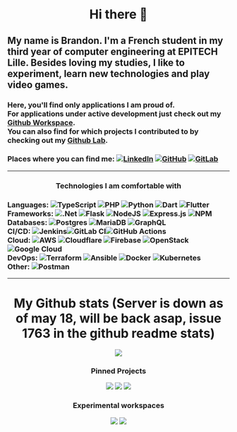 <h1 align='center'>
  Hi there 👋
</h1>

## My name is Brandon. I'm a French student in my third year of computer engineering at EPITECH Lille. Besides loving my studies, I like to experiment, learn new technologies and play video games.

### Here, you'll find only applications I am proud of.<br> For applications under active development just check out my <a href="https://github.com/bgachenot-workspace">Github Workspace</a>. <br> You can also find for which projects I contributed to by checking out my <a href="https://github.com/bgachenot-lab">Github Lab</a>.

### Places where you can find me: <a href="https://fr.linkedin.com/in/brandon-gachenot" target="_blank"><img alt="LinkedIn" src="https://img.shields.io/badge/linkedin-%230077B5.svg?style=for-the-badge&logo=linkedin&logoColor=white"></a> <a href="https://github.com/bgachenot" target="_blank"><img alt="GitHub" src="https://img.shields.io/badge/github-%23121011.svg?style=for-the-badge&logo=github&logoColor=white"></a> <a href="https://gitlab.com/bgachenot" target="_blank"><img alt="GitLab" src="https://img.shields.io/badge/gitlab-%23181717.svg?style=for-the-badge&logo=gitlab&logoColor=white"></a>

---

<h3 align='center'>
  Technologies I am comfortable with
</h3>


### Languages: ![TypeScript](https://img.shields.io/badge/typescript-%23007ACC.svg?style=for-the-badge&logo=typescript&logoColor=white) ![PHP](https://img.shields.io/badge/php-%23777BB4.svg?style=for-the-badge&logo=php&logoColor=white) ![Python](https://img.shields.io/badge/python-3670A0?style=for-the-badge&logo=python&logoColor=ffdd54) ![Dart](https://img.shields.io/badge/dart-%230175C2.svg?style=for-the-badge&logo=dart&logoColor=white) ![Flutter](https://img.shields.io/badge/Flutter-%2302569B.svg?style=for-the-badge&logo=Flutter&logoColor=white)<br> Frameworks: ![.Net](https://img.shields.io/badge/.NET-5C2D91?style=for-the-badge&logo=.net&logoColor=white) ![Flask](https://img.shields.io/badge/flask-%23000.svg?style=for-the-badge&logo=flask&logoColor=white) ![NodeJS](https://img.shields.io/badge/node.js-6DA55F?style=for-the-badge&logo=node.js&logoColor=white) ![Express.js](https://img.shields.io/badge/express.js-%23404d59.svg?style=for-the-badge&logo=express&logoColor=%2361DAFB) ![NPM](https://img.shields.io/badge/NPM-%23000000.svg?style=for-the-badge&logo=npm&logoColor=white)<br> Databases: ![Postgres](https://img.shields.io/badge/postgres-%23316192.svg?style=for-the-badge&logo=postgresql&logoColor=white) ![MariaDB](https://img.shields.io/badge/MariaDB-003545?style=for-the-badge&logo=mariadb&logoColor=white) ![GraphQL](https://img.shields.io/badge/-GraphQL-E10098?style=for-the-badge&logo=graphql&logoColor=white)<br> CI/CD: ![Jenkins](https://img.shields.io/badge/jenkins-%232C5263.svg?style=for-the-badge&logo=jenkins&logoColor=white)![GitLab CI](https://img.shields.io/badge/GitLabCI-%23181717.svg?style=for-the-badge&logo=gitlab&logoColor=white)![GitHub Actions](https://img.shields.io/badge/github%20actions-%232671E5.svg?style=for-the-badge&logo=githubactions&logoColor=white)<br>Cloud: ![AWS](https://img.shields.io/badge/AWS-%23FF9900.svg?style=for-the-badge&logo=amazon-aws&logoColor=white) ![Cloudflare](https://img.shields.io/badge/Cloudflare-F38020?style=for-the-badge&logo=Cloudflare&logoColor=white) ![Firebase](https://img.shields.io/badge/firebase-%23039BE5.svg?style=for-the-badge&logo=firebase) ![OpenStack](https://img.shields.io/badge/Openstack-%23f01742.svg?style=for-the-badge&logo=openstack&logoColor=white) ![Google Cloud](https://img.shields.io/badge/GoogleCloud-%234285F4.svg?style=for-the-badge&logo=google-cloud&logoColor=white)<br>DevOps: ![Terraform](https://img.shields.io/badge/terraform-%235835CC.svg?style=for-the-badge&logo=terraform&logoColor=white) ![Ansible](https://img.shields.io/badge/ansible-%231A1918.svg?style=for-the-badge&logo=ansible&logoColor=white) ![Docker](https://img.shields.io/badge/docker-%230db7ed.svg?style=for-the-badge&logo=docker&logoColor=white) ![Kubernetes](https://img.shields.io/badge/kubernetes-%23326ce5.svg?style=for-the-badge&logo=kubernetes&logoColor=white)<br> Other: ![Postman](https://img.shields.io/badge/Postman-FF6C37?style=for-the-badge&logo=postman&logoColor=white)

---

<h1 align='center'>
  My Github stats (Server is down as of may 18, will be back asap, issue 1763 in the github readme stats)
</h1>
<p align='center'>
  <a href="#"><img src="https://github-readme-stats.vercel.app/api?username=bgachenot&count_private=true&show_icons=true&include_all_commits=true&hide=issues&theme=dracula"></a>
</p>

<h3><p align='center'>Pinned Projects</p></h3>
<p align='center'>
  <a href="https://github.com/bgachenot/redditech"><img src="https://github-readme-stats.vercel.app/api/pin/?username=bgachenot&repo=redditech&theme=dracula&show_icons=true"></a>
  <a href="https://github.com/bgachenot/caldav_epitech_intranet_integration"><img src="https://github-readme-stats.vercel.app/api/pin/?username=bgachenot&repo=caldav_epitech_intranet_integration&theme=dracula&show_icons=true"></a>
  <a href="https://github.com/bgachenot/bernstein"><img src="https://github-readme-stats.vercel.app/api/pin/?username=bgachenot&repo=bernstein&theme=dracula&show_icons=true"></a>
</p>

<h3><p align='center'>Experimental workspaces</p></h3>
<p align='center'>
  <a href="https://github.com/bgachenot-workspace/devops_lab"><img src="https://github-readme-stats.vercel.app/api/pin/?username=bgachenot-workspace&repo=devops_lab&theme=dracula&show_icons=true"></a>
  <a href="https://github.com/bgachenot-workspace/scraping_lab"><img src="https://github-readme-stats.vercel.app/api/pin/?username=bgachenot-workspace&repo=scraping_lab&theme=dracula&show_icons=true"></a>
</p>
